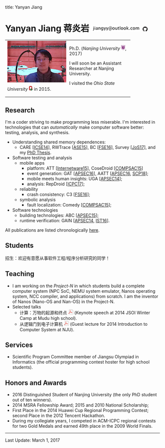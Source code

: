 title: Yanyan Jiang

# Yanyan Jiang 蒋炎岩 ![](img/email.png) [![](img/github.png)](http://github.com/jiangyy)

<table width="640px"><tr><td>

<img style="float:left; margin-right:10px; height:135px; display: inline" src="img/yanyan-portrait.png">

<p>
Ph.D. (<em>Nanjing University</em> <img src="img/nju_logo.png"/>, 2017)
</p>

<p>
I will soon be an Assistant Researcher at Nanjing University.
</p>

<p>
I visited the <em>Ohio State University</em> <img src="img/buckeye.png"/> in 2015.
</p>

</td></tr></table>

## Research

I'm a coder striving to make programming less miserable. I'm interested in technologies that can *automatically* make computer software better: testing, analysis, and synthesis.

* Understanding shared memory dependences:
    * CARE [[ICSE14]()], RWTrace [[ASE15]()], BC [[FSE16]()], Survey [[JoS17]()], and my [PhD Thesis]().
* Software testing and analysis
    * mobile apps
        * platform: ATT [[Internetware15]()], CoseDroid [[COMPSAC15]()]
        * event generation: GAT [[APSEC16]()], AATT [[APSEC16](), [SCP18]()];
        * mobile meets human insights: UGA [[APSEC14]()];
        * analysis: RepDroid [[ICPC17]()];
    * reliability
        * crash consistency: C3 [[FSE16]()];
    * symbolic analysis
        * fault localization: Comedy [[COMPSAC15]()];
* Software technologies
    * building technologies: ABC [[APSEC15]()];
    * runtime verification: GAIN [[APSEC14](), [IST16]()].

All publications are listed chronologically [here](pub).

## Students

招生：欢迎有意愿从事软件工程/程序分析研究的同学！

## Teaching

* I am working on the *Project-N* in which students build a complete computer system (NPC SoC, NEMU system emulator, Nanos operating system, NCC compiler, and applications) from scratch. I am the inventor of Nanos (Nano-OS and Nan-OS) in the Project-N.
* Selected talks
    * 计算：万物的起源和终点 [![](/static/img/icon-pdf.png)](teach/20140121.pdf) (Keynote speech at 2014 JSOI Winter Camp at Mudu high school).
    * 从逻辑门到电子计算机 [![](/static/img/icon-pdf.png)](teach/20141008.pdf) (Guest lecture for 2014 Introduction to Computer System at NJU).

## Services

* Scientific Program Committee member of Jiangsu Olympiad in Informatics (the official programming contest hoster for high school students).

## Honors and Awards
* 2016 Distinguished Student of Nanjing University (the only PhD student out of ten winners).
* 2014 MSRA Fellowship Award; 2015 and 2010 National Scholarship;
* First Place in the 2014 Huawei Cup Regional Programming Contest; second Place in the 2012 Tencent Hackathon.
* During my collegiate years, I competed in ACM-ICPC regional contests for two Gold Medals and earned 49th place in the 2009 World Finals.

<hr>

Last Update: March 1, 2017 
